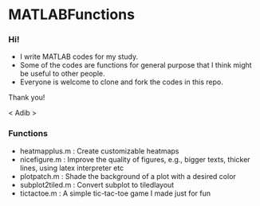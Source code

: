 # MATLABFunctions

### Hi!

- I write MATLAB codes for my study.
- Some of the codes are functions for general purpose that I think might be useful to other people.
- Everyone is welcome to clone and fork the codes in this repo.

Thank you!

< Adib >

### Functions
- heatmapplus.m                 : Create customizable heatmaps
- nicefigure.m                  : Improve the quality of figures, e.g., bigger texts, thicker lines, using latex interpreter etc
- plotpatch.m                   : Shade the background of a plot with a desired color
- subplot2tiled.m               : Convert subplot to tiledlayout
- tictactoe.m                   : A simple tic-tac-toe game I made just for fun
